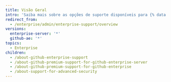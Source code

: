 ```yaml
---
title: Visão Geral
intro: 'Saiba mais sobre as opções de suporte disponíveis para {% data variables.product.product_name %}.'
redirect_from:
  - /enterprise/admin/enterprise-support/overview
versions:
  enterprise-server: '*'
  github-ae: '*'
topics:
  - Enterprise
children:
  - /about-github-enterprise-support
  - /about-github-premium-support-for-github-enterprise-server
  - /about-github-premium-support-for-github-enterprise
  - /about-support-for-advanced-security
---
```


